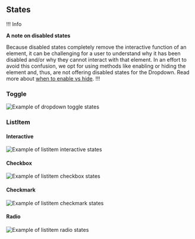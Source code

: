 ## States

!!! Info

**A note on disabled states**

Because disabled states completely remove the interactive function of an element, it can be challenging for a user to understand why it has been disabled and/or why they cannot interact with that element. In an effort to avoid this confusion, we opt for using methods like enabling or hiding the element and, thus, are not offering disabled states for the Dropdown. Read more about [when to enable vs hide](https://hashicorp.atlassian.net/wiki/spaces/DES/pages/2678685874/Hiding+Disabling).
!!!

### Toggle

![Example of dropdown toggle states](/assets/components/dropdown/dropdown-toggle-states.png)

### ListItem

#### Interactive
![Example of listitem interactive states](/assets/components/dropdown/dropdown-listitem-interactive-states.png)

#### Checkbox
![Example of listitem checkbox states](/assets/components/dropdown/dropdown-listitem-checkbox-states.png)

#### Checkmark
![Example of listitem checkmark states](/assets/components/dropdown/dropdown-listitem-checkmark-states.png)

#### Radio
![Example of listitem radio states](/assets/components/dropdown/dropdown-listitem-radio-states.png)
